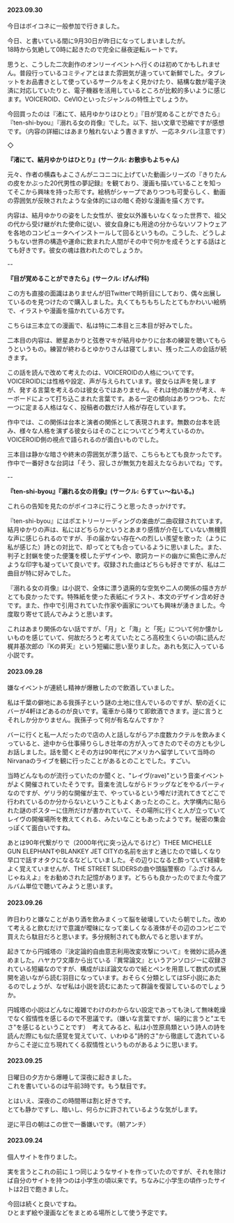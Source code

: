 
#### 2023.09.30

今日はボイコネに一般参加で行きました。

今日、と書いている間に9月30日が昨日になってしまいましたが。  
18時から気絶して0時に起きたので完全に昼夜逆転ルートです。

思うと、こうした二次創作のオンリーイベントへ行くのは初めてかもしれません。普段行っているコミティアとはまた雰囲気が違っていて新鮮でした。タブレットをお品書きとして使っているサークルをよく見かけたり、結構な数が電子決済に対応していたりと、電子機器を活用しているところが比較的多いように感じます。VOICEROID、CeVIOといったジャンルの特性上でしょうか。

今回買ったのは『渚にて、結月ゆかりはひとり』『目が覚めることができたら』『ten-shi-byou』『溺れる女の肖像』でした。以下、拙い文章で恐縮ですが感想です。（内容の詳細にはあまり触れないよう書きますが、一応ネタバレ注意です）

◇  

**『渚にて、結月ゆかりはひとり』(サークル: お散歩もよちゃん)**

元々、作者の横森もよこさんがニコニコに上げていた動画シリーズの『きりたんの皮をかぶった20代男性の夢記録』を観ており、漫画も描いていることを知ってそこから興味を持った形です。絵柄がシャープでありつつも可愛らしく、動画の雰囲気が反映されたような全体的にほの暗く奇妙な漫画を描く方です。

内容は、結月ゆかりの姿をした女性が、彼女以外誰もいなくなった世界で、祖父の代から受け継がれた使命に従い、彼女自身にも用途の分からないソフトウェアを各地のコンピュータへインストールして回るというもの。こうした、どうしようもない世界の構造や運命に飲まれた人間がその中で何かを成そうとする話はとても好きです。彼女の魂は救われたのでしょうか。
  
--

**『目が覚めることができたら』(サークル: げんげ科)**

この方も直接の面識はありませんが旧Twitterで時折目にしており、偶々出展しているのを見つけたので購入しました。丸くてもちもちしたとてもかわいい絵柄で、イラストや漫画を描かれている方です。  

こちらは三本立ての漫画で、私は特に二本目と三本目が好みでした。  

二本目の内容は、紲星あかりと弦巻マキが結月ゆかりに台本の練習を聴いてもらうというもの。練習が終わるとゆかりさんは寝てしまい、残った二人の会話が続きます。

この話を読んで改めて考えたのは、VOICEROIDの人格についてです。VOICEROIDには性格や設定、声が与えられています。彼女らは声を発しますが、発する言葉を考えるのは彼女らではありません。それは他の誰かが考え、キーボードによって打ち込こまれた言葉です。ある一定の傾向はありつつも、ただ一つに定まる人格はなく、投稿者の数だけ人格が存在しています。

作中では、この関係は台本と演者の関係として表現されます。無数の台本を読み、様々な人格を演ずる彼女らはそのことについてどう考えているのか。VOICEROID側の視点で語られるのが面白いものでした。

三本目は静かな暗さや終末の雰囲気が漂う話で、こちらもとても良かったです。作中で一番好きな台詞は「そう、寂しさが無気力を超えたならおいでね」です。

--

**『ten-shi-byou』『溺れる女の肖像』(サークル: らすてぃ～ねいる。)**  

これらの告知を見たのがボイコネに行こうと思ったきっかけです。

『ten-shi-byou』にはポエトリーリーディングの楽曲が二曲収録されています。結月ゆかりの声は、私にはどちらかというとあまり感情が介在していない無機質な声に感じられるのですが、手の届かない存在への烈しい羨望を歌った（ように私が感じた）詩との対比で、却ってとても合っているように思いました。また、判子と封蝋を使った便箋を模したデザインや、歌詞カードの幽かに紫色に滲んだような印字も凝っていて良いです。収録された曲はどちらも好きですが、私は二曲目が特に好みでした。

『溺れる女の肖像』は小説で、全体に漂う退廃的な空気や二人の関係の描き方がとても良かったです。特殊紙を使った表紙にイラスト、本文のデザイン含め好きです。また、作中で引用されていた作家や画家についても興味が湧きました。今度取り寄せて読んでみようと思います。

これはあまり関係のない話ですが、「月」と「海」と「死」について何か懐かしいものを感じていて、何故だろうと考えていたところ高校生くらいの頃に読んだ梶井基次郎の『Kの昇天』という短編に思い至りました。あれも気に入っている小説です。



#### 2023.09.28

嫌なイベントが連続し精神が爆散したので飲酒していました。  
  
私は千葉の僻地にある我孫子という謎の土地に住んでいるのですが、駅の近くにバーが4軒ほどあるのが良いです。電車から降りて即飲酒できます。逆に言うとそれしか分かりません。我孫子って何が有名なんですか？

バーに行くと私一人だったので店の人と話しながらアホ度数カクテルを飲みまくっていると、途中から仕事帰りらしき壮年の方が入ってきたのでその方とも少しお話しました。話を聞くとその方は90年代にアメリカへ留学していて当時のNirvanaのライブを観に行ったことがあるとのことでした。すごい。

当時どんなものが流行っていたのか聞くと、"レイヴ(rave)"という音楽イベントがよく開催されていたそうです。音楽を流しながらドラッグなどをやるパーティなのですが、ゲリラ的な開催が主で、やっているという噂だけ流れてきてどこで行われているのか分からないということもよくあったとのこと。大学構内に貼られた謎のポスターに住所だけが書かれていて、その場所に行くと人が立っていてレイヴの開催場所を教えてくれる、みたいなこともあったようです。秘密の集会っぽくて面白いですね。

あとは90年代繋がりで（2000年代に突っ込んでるけど）THEE MICHELLE GUN ELEPHANTやBLANKEY JET CITYの名前を出すと通じたので嬉しくなり早口で話すオタクになるなどしていました。その辺りになると酔っていて経緯をよく覚えていませんが、THE STREET SLIDERSの曲や頭脳警察の『ふざけるんじゃねえよ』をお勧めされた記憶があります。どちらも良かったのでまた今度アルバム単位で聴いてみようと思います。


#### 2023.09.26

昨日わりと嫌なことがあり酒を飲みまくって脳を破壊していたら朝でした。改めて考えると飲むだけで意識が曖昧になって楽しくなる液体がその辺のコンビニで買えたら駄目だろと思います。多分規制されても飲んでると思いますが。

起きてから円城塔の『決定論的自由意志利用改変攻撃について』を微妙に読み進めました。ハヤカワ文庫から出ている『異常論文』というアンソロジーに収録されている短編なのですが、構成がほぼ論文なので紙とペンを用意して数式の式展開を追いながら読む羽目になっています。おそらく分類としてはSF小説にあたるのでしょうが、なぜ私は小説を読むにあたって群論を復習しているのでしょうか。

円城塔の小説はどんなに複雑でわけのわからない設定であっても決して無味乾燥でなく叙情性を感じるので不思議です。（嫌いな言葉ですが、端的に言うと"エモさ"を感じるということです）　考えてみると、私は小笠原鳥類という詩人の詩を読んだ際にも似た感覚を覚えていて、いわゆる"詩的さ"から徹底して逸れているからこそ逆に立ち現れてくる叙情性というものがあるように思います。

#### 2023.09.25

日曜日の夕方から爆睡して深夜に起きました。  
これを書いているのは午前3時です。もう駄目です。 

とはいえ、深夜のこの時間帯は割と好きです。  
とても静かですし、暗いし、何らかに許されているような気がします。  

逆に平日の朝はこの世で一番嫌いです。（朝アンチ）  

#### 2023.09.24

個人サイトを作りました。  

実を言うとこれの前に１つ同じようなサイトを作っていたのですが、それを除けば自分のサイトを持つのは小学生の頃以来です。ちなみに小学生の頃作ったサイトは2日で飽きました。  

今回は続くと良いですね。  
ひとまず絵や漫画などをまとめる場所として使う予定です。  